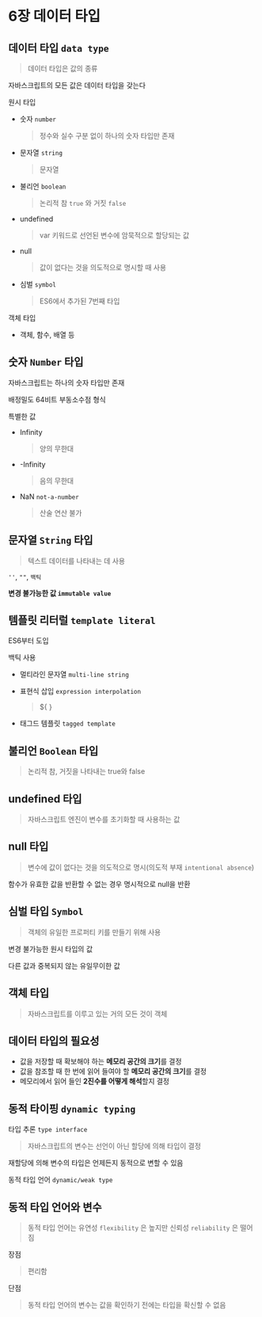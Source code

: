 # 6장 데이터 타입


## 데이터 타입 `data type` 
 > 데이터 타입은 값의 종류   
 
 자바스크립트의 모든 값은 데이터 타입을 갖는다

 원시 타입
  - 숫자 `number`  
     > 정수와 실수 구분 없이 하나의 숫자 타입만 존재
  - 문자열 `string`   
     > 문자열
  - 불리언 `boolean`
     > 논리적 참 `true` 와 거짓 `false`
  - undefined 
     > var 키워드로 선언된 변수에 암묵적으로 할당되는 값
  - null
     > 값이 없다는 것을 의도적으로 명시할 때 사용
  - 심벌 `symbol` 
     > ES6에서 추가된 7번째 타입

 객체 타입
  - 객체, 함수, 배열 등
 
 
## 숫자 `Number` 타입
 자바스크립트는 하나의 숫자 타입만 존재

 배정밀도 64비트 부동소수점 형식
 
 특별한 값
  - Infinity
    > 양의 무한대
  - -Infinity
    > 음의 무한대   
  - NaN `not-a-number`
    >산술 연산 불가


## 문자열 `String` 타입
 > 텍스트 데이터를 나타내는 데 사용

 `''`, `""`, `백틱`   
 
 **변경 불가능한 값 `immutable value`**


## 템플릿 리터럴 `template literal`
 ES6부터 도입
 
 백틱 사용

  - 멀티라인 문자열 `multi-line string`  

  - 표현식 삽입 `expression interpolation`  
    > ${ }   
  
  - 태그드 템플릿 `tagged template`  


## 불리언 `Boolean` 타입
 > 논리적 참, 거짓을 나타내는 true와 false


## undefined 타입
 > 자바스크립트 엔진이 변수를 초기화할 때 사용하는 값


## null 타입
 > 변수에 값이 없다는 것을 의도적으로 명시(의도적 부재 `intentional absence`)   

 함수가 유효한 값을 반환할 수 없는 경우 명시적으로 null을 반환


## 심벌 타입 `Symbol`
 > 객체의 유일한 프로퍼티 키를 만들기 위해 사용

 변경 불가능한 원시 타입의 값   
 
 다른 값과 중복되지 않는 유일무이한 값   


## 객체 타입
 > 자바스크립트를 이루고 있는 거의 모든 것이 객체


## 데이터 타입의 필요성

 - 값을 저장할 때 확보해야 하는 **메모리 공간의 크기**를 결정  
 - 값을 참조할 때 한 번에 읽어 들여야 할 **메모리 공간의 크기**를 결정  
 - 메모리에서 읽어 들인 **2진수를 어떻게 해석**할지 결정  


## 동적 타이핑 `dynamic typing`
 타입 추론 `type interface`
  > 자바스크립트의 변수는 선언이 아닌 할당에 의해 타입이 결정

 재할당에 의해 변수의 타입은 언제든지 동적으로 변할 수 있음
 
 동적 타입 언어 `dynamic/weak type`

 
## 동적 타입 언어와 변수
 > 동적 타입 언어는 유연성 `flexibility` 은 높지만 신뢰성 `reliability` 은 떨어짐

 장점
  > 편리함

 단점
  > 동적 타입 언어의 변수는 값을 확인하기 전에는 타입을 확신할 수 없음